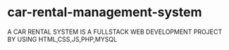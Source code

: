 # car-rental-management-system
 A  CAR RENTAL SYSTEM IS A FULLSTACK WEB DEVELOPMENT PROJECT BY USING HTML,CSS,JS,PHP,MYSQL
